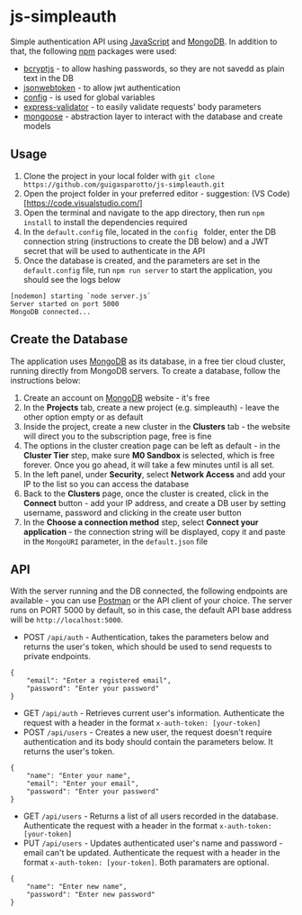 # js-simpleauth

Simple authentication API using [JavaScript](https://www.javascript.com/) and [MongoDB](https://www.mongodb.com/). In addition to that, the following [npm](https://www.npmjs.com/) packages were used:
* [bcryptjs](https://www.npmjs.com/package/bcrypt) - to allow hashing passwords, so they are not savedd as plain text in the DB
* [jsonwebtoken](https://www.npmjs.com/package/jsonwebtoken) - to allow jwt authentication
* [config](https://www.npmjs.com/package/config) - is used for global variables
* [express-validator](https://www.npmjs.com/package/express-validator) - to easily validate requests' body parameters
* [mongoose](https://www.npmjs.com/package/mongoose) - abstraction layer to interact with the database and create models

## Usage

1. Clone the project in your local folder with `git clone https://github.com/guigasparotto/js-simpleauth.git`
2. Open the project folder in your preferred editor - suggestion: (VS Code)[https://code.visualstudio.com/]
3. Open the terminal and navigate to the app directory, then run `npm install` to install the dependencies required
4. In the `default.config` file, located in the `config ` folder, enter the DB connection string (instructions to create the DB below) and a JWT secret that will be used to authenticate in the API
5. Once the database is created, and the parameters are set in the `default.config` file, run `npm run server` to start the application, you should see the logs below
```
[nodemon] starting `node server.js`
Server started on port 5000
MongoDB connected...
```
 
## Create the Database

The application uses [MongoDB](https://www.mongodb.com/) as its database, in a free tier cloud cluster, running directly from MongoDB servers. To create a database, follow the instructions below:
1. Create an account on [MongoDB](https://www.mongodb.com/) website - it's free
2. In the **Projects** tab, create a new project (e.g. simpleauth) - leave the other option empty or as default
3. Inside the project, create a new cluster in the **Clusters** tab - the website will direct you to the subscription page, free is fine
4. The options in the cluster creation page can be left as default - in the **Cluster Tier** step, make sure **M0 Sandbox** is selected, which is free forever. Once you go ahead, it will take a few minutes until is all set.
5. In the left panel, under **Security**, select **Network Access** and add your IP to the list so you can access the database
6. Back to the **Clusters** page, once the cluster is created, click in the **Connect** button - add your IP address, and create a DB user by setting username, password and clicking in the create user button
7. In the **Choose a connection method** step, select **Connect your application** - the connection string will be displayed, copy it and paste in the `MongoURI` parameter, in the `default.json` file

## API

With the server running and the DB connected, the following endpoints are available - you can use [Postman](https://www.postman.com/) or the API client of your choice. The server runs on PORT 5000 by default, so in this case, the default API base address will be `http://localhost:5000`.
* POST `/api/auth` - Authentication, takes the parameters below and returns the user's token, which should be used to send requests to private endpoints.
```
{
    "email": "Enter a registered email",
    "password": "Enter your password"
}
```
* GET `/api/auth` - Retrieves current user's information. Authenticate the request with a header in the format `x-auth-token: [your-token]`
* POST `/api/users` - Creates a new user, the request doesn't require authentication and its body should contain the parameters below. It returns the user's token. 
```
{
    "name": "Enter your name",
    "email": "Enter your email",
    "password": "Enter your password"
}
```
* GET `/api/users` - Returns a list of all users recorded in the database. Authenticate the request with a header in the format `x-auth-token: [your-token]`
* PUT `/api/users` - Updates authenticated user's name and password - email can't be updated. Authenticate the request with a header in the format `x-auth-token: [your-token]`. Both paramaters are optional.
```
{
    "name": "Enter new name",
    "password": "Enter new password"
}
```

